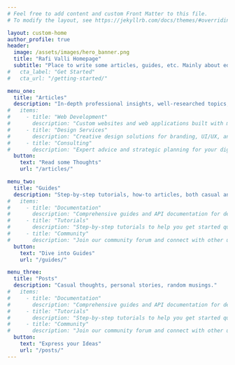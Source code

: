 ```yaml
---
# Feel free to add content and custom Front Matter to this file.
# To modify the layout, see https://jekyllrb.com/docs/themes/#overriding-theme-defaults

layout: custom-home
author_profile: true
header:
  image: /assets/images/hero_banner.png
  title: "Rafi Valli Homepage"
  subtitle: "Place to write some articles, guides, etc. Mainly about education, research, and games"
#   cta_label: "Get Started"
#   cta_url: "/getting-started/"

menu_one:
  title: "Articles"
  description: "In-depth professional insights, well-researched topics, and expert opinions."
#   items:
#     - title: "Web Development"
#       description: "Custom websites and web applications built with modern technologies."
#     - title: "Design Services"
#       description: "Creative design solutions for branding, UI/UX, and marketing materials."
#     - title: "Consulting"
#       description: "Expert advice and strategic planning for your digital transformation."
  button:
    text: "Read some Thoughts"
    url: "/articles/"

menu_two:
  title: "Guides"
  description: "Step-by-step tutorials, how-to articles, both casual and professional."
#   items:
#     - title: "Documentation"
#       description: "Comprehensive guides and API documentation for developers."
#     - title: "Tutorials"
#       description: "Step-by-step tutorials to help you get started quickly."
#     - title: "Community"
#       description: "Join our community forum and connect with other users."
  button:
    text: "Dive into Guides"
    url: "/guides/"

menu_three:
  title: "Posts"
  description: "Casual thoughts, personal stories, random musings."
#   items:
#     - title: "Documentation"
#       description: "Comprehensive guides and API documentation for developers."
#     - title: "Tutorials"
#       description: "Step-by-step tutorials to help you get started quickly."
#     - title: "Community"
#       description: "Join our community forum and connect with other users."
  button:
    text: "Express your Ideas"
    url: "/posts/"
---
```

<!-- This loops through the paginated posts -->
<!-- {% for post in paginator.posts %}
  <h1><a href="{{ post.url }}">{{ post.title }}</a></h1>
  <p class="author">
    <span class="date">{{ post.date }}</span>
  </p>
  <div class="content">
    {{ post.content }}
  </div>
  <div class="content">
    {{ post.content }}
  </div>
{% endfor %} -->